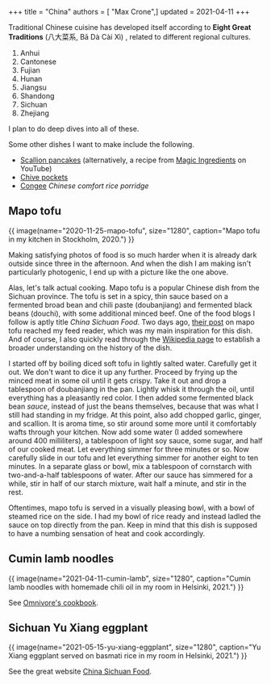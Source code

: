 +++
title = "China"
authors = [ "Max Crone",]
updated = 2021-04-11
+++


Traditional Chinese cuisine has developed itself according to **Eight Great Traditions** (八大菜系, Bā Dà Cài Xì) , related to different regional cultures.

1. Anhui
2. Cantonese
3. Fujian
4. Hunan
5. Jiangsu
6. Shandong
7. Sichuan
8. Zhejiang

I plan to do deep dives into all of these.

Some other dishes I want to make include the following.

- [Scallion pancakes](https://omnivorescookbook.com/chinese-scallion-pancakes/) (alternatively, a recipe from [Magic Ingredients](https://www.youtube.com/watch?v=55X8M68rCiQ) on YouTube)
- [Chive pockets](https://omnivorescookbook.com/chinese-chive-pockets/)
- [Congee](https://omnivorescookbook.com/how-to-make-congee/) *Chinese comfort rice porridge*

## Mapo tofu

{{ image(name="2020-11-25-mapo-tofu", size="1280", caption="Mapo tofu in my kitchen in Stockholm, 2020.") }}

Making satisfying photos of food is so much harder when it is already dark outside since three in the afternoon. 
And when the dish I am making isn't particularly photogenic, I end up with a picture like the one above.

Alas, let's talk actual cooking.
Mapo tofu is a popular Chinese dish from the Sichuan province.
The tofu is set in a spicy, thin sauce based on a fermented broad bean and chili paste (doubanjiang) and fermented black beans (douchi), with some additional minced beef.
One of the food blogs I follow is aptly title *China Sichuan Food*.
Two days ago, [their post](https://www.chinasichuanfood.com/mapo-tofu-recipe/) on mapo tofu reached my feed reader, which was my main inspiration for this dish.
And of course, I also quickly read through the [Wikipedia page](https://en.wikipedia.org/wiki/Mapo_tofu) to establish a broader understanding on the history of the dish.

I started off by boiling diced soft tofu in lightly salted water.
Carefully get it out. We don't want to dice it up any further.
Proceed by frying up the minced meat in some oil until it gets crispy.
Take it out and drop a tablespoon of doubanjiang in the pan.
Lightly whisk it through the oil, until everything has a pleasantly red color.
I then added some fermented black bean *sauce*, instead of just the beans themselves, because that was what I still had standing in my fridge.
At this point, also add chopped garlic, ginger, and scallion.
It is aroma time, so stir around some more until it comfortably wafts through your kitchen.
Now add some water (I added somewhere around 400 milliliters), a tablespoon of light soy sauce, some sugar, and half of our cooked meat.
Let everything simmer for three minutes or so.
Now carefully slide in our tofu and let everything simmer for another eight to ten minutes.
In a separate glass or bowl, mix a tablespoon of cornstarch with two-and-a-half tablespoons of water.
After our sauce has simmered for a while, stir in half of our starch mixture, wait half a minute, and stir in the rest.

Oftentimes, mapo tofu is served in a visually pleasing bowl, with a bowl of steamed rice on the side.
I had my bowl of rice ready and instead ladled the sauce on top directly from the pan.
Keep in mind that this dish is supposed to have a numbing sensation of heat and cook accordingly.

## Cumin lamb noodles

{{ image(name="2021-04-11-cumin-lamb", size="1280", caption="Cumin lamb noodles with homemade chili oil in my room in Helsinki, 2021.") }}

See [Omnivore's cookbook](https://omnivorescookbook.com/cumin-lamb-noodles/).

## Sichuan Yu Xiang eggplant

{{ image(name="2021-05-15-yu-xiang-eggplant", size="1280", caption="Yu Xiang eggplant served on basmati rice in my room in Helsinki, 2021.") }}

See the great website [China Sichuan Food](https://www.chinasichuanfood.com/yu-xiang-qie-zi-sichuan-eggplant).
